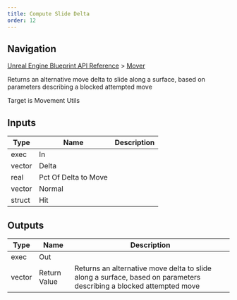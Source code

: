 ```yaml
---
title: Compute Slide Delta
order: 12
---
```

## Navigation

[Unreal Engine Blueprint API Reference](https://dev.epicgames.com/documentation/en-us/unreal-engine/BlueprintAPI) > [Mover](https://dev.epicgames.com/documentation/en-us/unreal-engine/BlueprintAPI/Mover)

Returns an alternative move delta to slide along a surface, based on parameters describing a blocked attempted move

Target is Movement Utils

## Inputs

| Type | Name | Description |
| --- | --- | --- |
| exec | In |  |
| vector | Delta |  |
| real | Pct Of Delta to Move |  |
| vector | Normal |  |
| struct | Hit |  |

## Outputs

| Type | Name | Description |
| --- | --- | --- |
| exec | Out |  |
| vector | Return Value | Returns an alternative move delta to slide along a surface, based on parameters describing a blocked attempted move |
